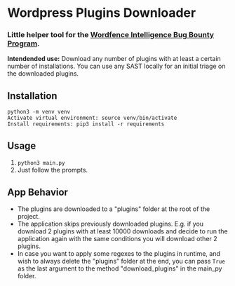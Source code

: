 # Wordpress Plugins Downloader

### Little helper tool for the [Wordfence Intelligence Bug Bounty Program](https://www.wordfence.com/threat-intel/bug-bounty-program/).

**Intendended use:** Download any number of plugins with at least a certain number of installations. You can use any SAST locally for an initial triage on the downloaded plugins.



## Installation
```
python3 -m venv venv
Activate virtual environment: source venv/bin/activate
Install requirements: pip3 install -r requirements
```

## Usage
1) `python3 main.py`
2) Just follow the prompts.

## App Behavior
- The plugins are downloaded to a "plugins" folder at the root of the project.
- The application skips previously downloaded plugins. E.g. if you download 2 plugins with at least 10000 downloads and decide to run the application again with the same conditions you will download other 2 plugins.
- In case you want to apply some regexes to the plugins in runtime, and wish to always delete the "plugins" folder at the end, you can pass `True` as the last argument to the method "download_plugins" in the main_py folder.
